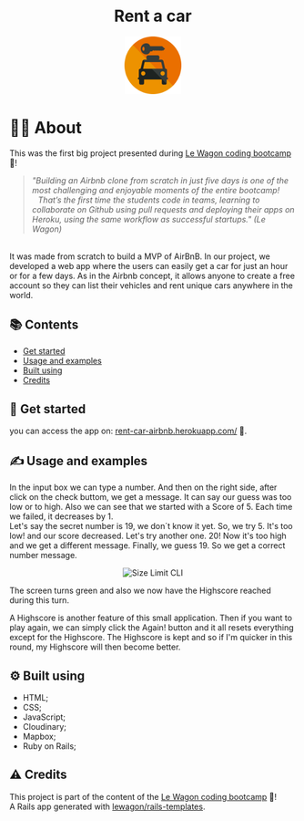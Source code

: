 <h1 align="center">
  <br>Rent a car
</h1>


<p align="center">
  <img src="./img/car_icon.png" alt="20%" width="20%">
</p>

# 👨‍💻 About

This was the first big project presented during [Le Wagon coding bootcamp](https://www.lewagon.com) 🔔! 
<br>
> *"Building an Airbnb clone from scratch in just five days is one of the most challenging and enjoyable moments of the entire bootcamp!⠀That’s the first time the students code in teams, learning to collaborate on Github using pull requests and deploying their apps on Heroku, using the same workflow as successful startups." (Le Wagon)*
<br> 
It was made from scratch to build a MVP of AirBnB. In our project, we developed a web app where the users can easily get a car for just an hour or for a few days. As in the Airbnb concept, it allows anyone to create a free account so they can list their vehicles and rent unique cars anywhere in the world.

## 📚 Contents

- [Get started](#-get-started)
- [Usage and examples](#-usage-and-examples)
- [Built using](#-built-using)
- [Credits](#-credits)

## 🚀 Get started

you can access the app on: [rent-car-airbnb.herokuapp.com/](https://rent-car-airbnb.herokuapp.com/) 🚙.

## ✍️ Usage and examples

In the input box we can type a number. And then on the right side, after click on the check buttom, we get a message. It can say our guess was too low or to high. Also we can see that we started with a Score of 5. Each time we failed, it decreases by 1.
<br> Let's say the secret number is 19, we don´t know it yet. So, we try 5. It's too low! and our score decreased. Let's try another one. 20! Now it's too high and we get a different message.
Finally, we guess 19. So we get a correct number message.

<p align="center">
  <img src="./img/2 screen.jpg" alt="Size Limit CLI" width="738">
</p>

The screen turns green and also we now have the Highscore reached during this turn.

A Highscore is another feature of this small application. Then if you want to play again, we can simply click the Again! button and it all resets everything except for the Highscore. The Highscore is kept and so if I'm quicker in this round, my Highscore will then become better.

## ⚙️ Built using

- HTML;
- CSS;
- JavaScript;
- Cloudinary;
- Mapbox;
- Ruby on Rails;

## ⚠️ Credits

This project is part of the content of the [Le Wagon coding bootcamp](https://www.lewagon.com) 🔔! <br>
A Rails app generated with [lewagon/rails-templates](https://github.com/lewagon/rails-templates).

